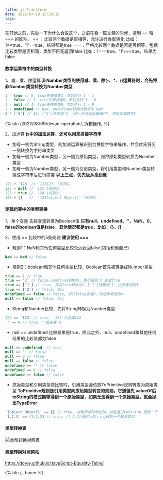 ```yaml
---
title: js-transform
date: 2022-07-19 15:59:15
tags:
---
```


在开始之前，先说一下为什么会说这个，之前在看一篇文章的时候，提到 == 和 === 的区别。
== ：比较两个数据是否相等，允许进行类型转化
比如：1==true、'1'==true，结果都是true
===：严格比较两个数据是否是否相等，包括比较类型是否相同，类型不匹配返回false
比如：1===true、'1'===true，结果为false

#### 数学运算符中的类型转换

1、减、乘、除运算
**非Number类型的使用减、乘、除(-、*、/)运算符时，会先将非Number类型转换为Number类型**
```javascript
1 - true // 0, true先转换乘1，然后执行 1 - 1
1 - false // 1, true先转换乘0，然后执行 1 - 0
1 - null // 1, true先转换乘0，然后执行 1 - 0
1 - undefined // NaN, undefined转换为数字为 NaN
2 * ['5'] // 10, ['5']先变成'5'（这一步涉及拆箱操作）,然后变成数字5
```
{% btn /2022/08/09/devan-operation/, 拆箱操作, %}

2、加运算
**js中的加法运算，还可以用来拼接字符串**
* 加号一侧为String类型，则加法运算被识别为拼接字符串操作，并会优先将另一侧转换为字符串类型
* 加号一侧为Number类型，另一侧为原始类型，则将原始类型转换为Number类型
* 加号一侧为Number类型，另一侧为引用类型，将引用类型和Number类型转换成字符串后进行拼接
**以上三点，优先级从高到低**

```javascript
123 + '123' // '123123' (规则1)
123 + null //  123 (规则2)
123 + true //  124 (规则2)
123 + {}   //  '123[object Object]' (规则3)
```

#### 逻辑运算中的类型转换
1、单个变量
先将变量转换为Boolean值
**只有null、undefined、''、NaN、0、false的boolean值是false，其他情况都是true，比如：{}、[]**

2、使用 == 比较中的5条规则
**建议使用 ===**
* 规则1：NaN和其他任何类型比较永远返回false(包括和他自己)
```javascript
NaN == NaN // false
```
* 规则2：boolean和其他任何类型比较，Boolean首先被转换成Number类型
```javascript
true == 1 // true
true == '2' // false,先将true转换为1，而不是把'2'变成true
true == ['1'] // true, 先将true转换为1，['1']拆箱成'1',在参考规则3
true == ['2'] // false, 同上
undefined == false // false, 首先false变成0，然后参考规则4
null == false // false, 同上
```
* String和Number比较，先将String转换为Number类型
```javascript
123 == '123' // true, '123'会变成123
'' == 0 // true，''会变成 0
```
* null == undefined 比较结果是true，除此之外，null、undefined和其他任何结果的比较值都为false
```javascript
null == undefined  // true
null == '' // false
null == 0 // false
null == false // false
undefined == '' // false
undefined == 0 // false
undefined == false // false
```
* 原始类型和引用类型做比较时，引用类型会依照ToPrimitive规则转换为原始类型
**ToPrimitive规则是引用类型向原始类型转变的规则，它遵循先 valueOf后 toString的模式期望得到一个原始类型，如果无法得到一个原始类型，就会抛出TypeError**
```javascript
'[object Object]' == {} // true, 对象和字符串比较，对象通过toString 得到一个基本类型值
'1,2,3' == [1,2,3] // true, [1,2,3]通过toString得到一个基本类型
```

#### 类型转换表
![类型转换对照表](convert-table.png)

#### 类型转换对照网站
https://dorey.github.io/JavaScript-Equality-Table/

{% btn /,, home %}